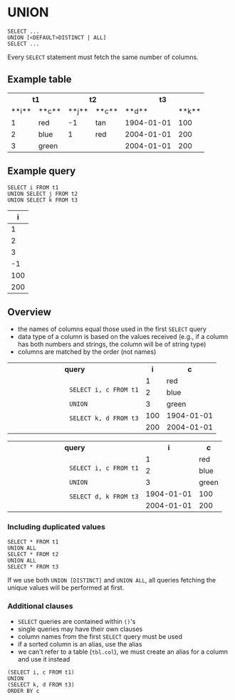 # UNION

```
SELECT ...
UNION [<DEFAULT>DISTINCT | ALL]
SELECT ...
```

Every `SELECT` statement must fetch the same number of columns.

## Example table

<table>
	<tr>
		<th colspan="2">t1</th>
		<th colspan="2">t2</th>
		<th colspan="2">t3</th>
	</tr>
	<tr>
		<td>**i**</td> <td>**c**</td>
		<td>**j**</td> <td>**c**</td>
		<td>**d**</td> <td>**k**</td>
	</tr>
	<tr>
		<td>1</td> <td>red</td>
		<td>-1</td> <td>tan</td>
		<td>1904-01-01</td> <td>100</td>
	</tr>
	<tr>
		<td>2</td> <td>blue</td>
		<td>1</td> <td>red</td>
		<td>2004-01-01</td> <td>200</td>
	</tr>
	<tr>
		<td>3</td> <td>green</td>
		<td colspan="2"></td>
		<td>2004-01-01</td> <td>200</td>
	</tr>
</table>

## Example query

```
SELECT i FROM t1
UNION SELECT j FROM t2
UNION SELECT k FROM t3
```

| i |
|---|
| 1 |
| 2 |
| 3 |
| -1 |
| 100 |
| 200 |


## Overview

* the names of columns equal those used in the first `SELECT` query
* data type of a column is based on the values received (e.g., if a column has both numbers and strings, the column will be of string type)
* columns are matched by the order (not names)

<table>
	<tr>
		<th>query</th> <th>i</th> <th>c</th>
	</tr>
	<tr>
		<td rowspan="5">
			<code>
				SELECT i, c FROM t1<br/>
				UNION<br/>
				SELECT k, d FROM t3
			</code>
		</td>
		<td>1</td>
		<td>red</td>
	</tr>
	<tr>
		<td>2</td>
		<td>blue</td>
	</tr>
	<tr>
		<td>3</td>
		<td>green</td>
	</tr>
	<tr>
		<td>100</td>
		<td>1904-01-01</td>
	</tr>
	<tr>
		<td>200</td>
		<td>2004-01-01</td>
	</tr>
</table>

<table>
	<tr>
		<th>query</th> <th>i</th> <th>c</th>
	</tr>
	<tr>
		<td rowspan="5">
			<code>
				SELECT i, c FROM t1<br/>
				UNION<br/>
				SELECT d, k FROM t3
			</code>
		</td>
		<td>1</td>
		<td>red</td>
	</tr>
	<tr>
		<td>2</td>
		<td>blue</td>
	</tr>
	<tr>
		<td>3</td>
		<td>green</td>
	</tr>
	<tr>
		<td>1904-01-01</td>
		<td>100</td>
	</tr>
	<tr>
		<td>2004-01-01</td>
		<td>200</td>
	</tr>
</table>

### Including duplicated values

```
SELECT * FROM t1
UNION ALL
SELECT * FROM t2
UNION ALL
SELECT * FROM t3
```

If we use both `UNION [DISTINCT]` and `UNION ALL`, all queries fetching the unique values will be performed at first.

### Additional clauses

* `SELECT` queries are contained within `()`'s
* single queries may have their own clauses
* column names from the first `SELECT` query must be used
* if a sorted column is an alias, use the alias
* we can't refer to a table (`tbl.col`), we must create an alias for a column and use it instead

```
(SELECT i, c FROM t1)
UNION
(SELECT k, d FROM t3)
ORDER BY c
```
